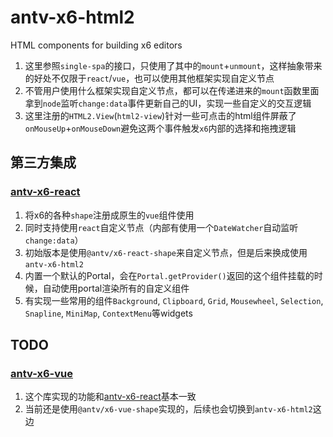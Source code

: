 # antv-x6-html2
HTML components for building x6 editors

1. 这里参照`single-spa`的接口，只使用了其中的`mount`+`unmount`，这样抽象带来的好处不仅限于`react`/`vue`，也可以使用其他框架实现自定义节点
2. 不管用户使用什么框架实现自定义节点，都可以在传递进来的`mount`函数里面拿到`node`监听`change:data`事件更新自己的UI，实现一些自定义的交互逻辑
3. 这里注册的`HTML2.View`(`html2-view`)针对一些可点击的html组件屏蔽了`onMouseUp`+`onMouseDown`避免这两个事件触发`x6`内部的选择和拖拽逻辑

## 第三方集成

### [antv-x6-react](https://github.com/lloydzhou/antv-x6-react)
1. 将x6的各种`shape`注册成原生的`vue`组件使用
2. 同时支持使用`react`自定义节点（内部有使用一个`DateWatcher`自动监听`change:data`）
3. 初始版本是使用`@antv/x6-react-shape`来自定义节点，但是后来换成使用`antv-x6-html2`
4. 内置一个默认的Portal，会在`Portal.getProvider()`返回的这个组件挂载的时候，自动使用portal渲染所有的自定义组件
5. 有实现一些常用的组件`Background`, `Clipboard`, `Grid`, `Mousewheel`, `Selection`, `Snapline`, `MiniMap`, `ContextMenu`等widgets


## TODO
### [antv-x6-vue](https://github.com/lloydzhou/antv-x6-vue)
1. 这个库实现的功能和[antv-x6-react](https://github.com/lloydzhou/antv-x6-react)基本一致
2. 当前还是使用`@antv/x6-vue-shape`实现的，后续也会切换到`antv-x6-html2`这边



